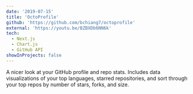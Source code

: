 ```yaml
---
date: '2019-07-15'
title: 'OctoProfile'
github: 'https://github.com/bchiang7/octoprofile'
external: 'https://youtu.be/BZBXDb6NN6k'
tech:
  - Next.js
  - Chart.js
  - GitHub API
showInProjects: false
---
```


A nicer look at your GitHub profile and repo stats. Includes data visualizations of your top languages, starred repositories, and sort through your top repos by number of stars, forks, and size.
